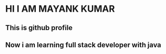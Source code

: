 <h1>HI I AM MAYANK KUMAR</h1>
<h2>This is github profile </h2>
<h2>Now i am learning full stack developer with java</h2>
